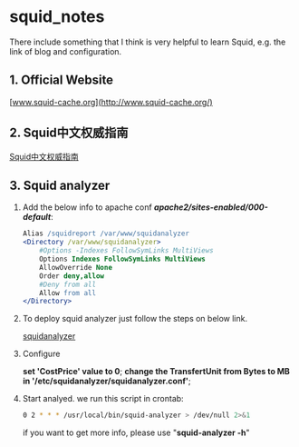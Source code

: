 # squid_notes
There include something that I think is very helpful to learn Squid, e.g. the link of blog and configuration.

## 1. Official Website
[www.squid-cache.org](http://www.squid-cache.org/)

## 2. Squid中文权威指南
[Squid中文权威指南](http://zyan.cc/book/squid/)

## 3. Squid analyzer
1. Add the below info to apache conf ***apache2/sites-enabled/000-default***:

    ```apache
    Alias /squidreport /var/www/squidanalyzer
    <Directory /var/www/squidanalyzer>
        #Options -Indexes FollowSymLinks MultiViews
        Options Indexes FollowSymLinks MultiViews
        AllowOverride None
        Order deny,allow
        #Deny from all
        Allow from all
    </Directory>
    ```

2. To deploy squid analyzer just follow the steps on below link.

    [squidanalyzer](http://squidanalyzer.darold.net/install.html)
    
3. Configure

    **set 'CostPrice' value to 0**;
    **change the TransfertUnit from Bytes to MB in '/etc/squidanalyzer/squidanalyzer.conf'**;
    
4. Start analyed.
    we run this script in crontab:
    
    ```bash
    0 2 * * * /usr/local/bin/squid-analyzer > /dev/null 2>&1
    ```
    if you want to get more info, please use "**squid-analyzer -h**"
